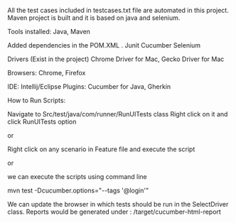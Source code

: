 All the test cases included in testcases.txt file are automated in this project.
Maven project is built and it is based on java and selenium.


Tools installed:
Java,
Maven

Added dependencies in the POM.XML .
Junit
Cucumber
Selenium


Drivers (Exist in the project)
Chrome Driver for Mac,
Gecko Driver for Mac

Browsers:
Chrome, 
Firefox

IDE: Intellij/Eclipse
Plugins: Cucumber for Java, Gherkin

How to Run Scripts:

Navigate to 
Src/test/java/com/runner/RunUITests class
Right click on it and click RunUITests option

or

Right click on any scenario in Feature file and execute the script

or

we can execute the scripts using command line

mvn test -Dcucumber.options="--tags '@login'"



We can update the browser in which tests should be run in the SelectDriver class.
Reports would be generated under :
/target/cucumber-html-report

